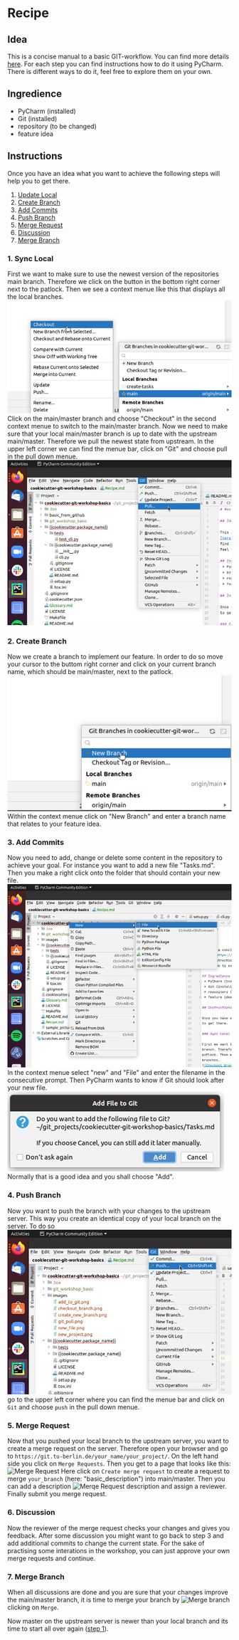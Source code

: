 # Recipe

## Idea

This is a concise manual to a basic GIT-workflow. You can find more details
[here](https://guides.github.com/introduction/flow/). For each step you can 
find instructions how to do it using PyCharm. There is different ways to do it,
feel free to explore them on your own.

## Ingredience
 * PyCharm (installed)
 * Git (installed)
 * repository (to be changed)
 * feature idea

## Instructions

Once you have an idea what you want to achieve the following steps will help you
to get there.

1. [Update Local](#local)
2. [Create Branch](#branch)
3. [Add Commits](#commit)
4. [Push Branch](#push)
5. [Merge Request](#request)
6. [Discussion](#discussion)
7. [Merge Branch](#merge-branch)


<a name="sync"></a>
### 1. Sync Local

First we want to make sure to use the newest version of the repositories main
branch. Therefore we click on the button in the bottom right corner next to the
patlock. Then we see a context menue like this that displays all the local 
branches.
![Checkout Branch](images/checkout_branch.png)
Click on the main/master branch and choose "Checkout" in the second context 
menue to switch to the main/master branch.
Now we need to make sure that your local main/master branch is up to date with
the upstream main/master. Therefore we pull the newest state from upstream. In 
the upper left corner we can find the menue bar, click on "Git" and choose pull
in the pull down menue.
![Git Pull](images/git_pull.png)

<a name="branch"></a>
### 2. Create Branch

Now we create a branch to implement our feature. In order to do so move your 
cursor to the buttom right corner and click on your current branch name, 
which should be main/master, next to the patlock.
![Create Branch](images/create_new_branch.png)
Within the context menue click on "New Branch" and enter a branch name that
relates to your feature idea.

<a name="commit"></a>
### 3. Add Commits

Now you need to add, change or delete some content in the repository to achieve
your goal. For instance you want to add a new file "Tasks.md". Then you make a
right click onto the folder that should contain your new file.
![Create new file](images/new_file.png)
In the context menue select "new" and "File" and enter the filename in the 
consecutive prompt. Then PyCharm wants to know if Git should look after your
new file.
![Add to Git](images/add_to_git.png)
Normally that is a good idea and you shall choose "Add".

<a name="push"></a>
### 4. Push Branch

Now you want to push the branch with your changes to the upstream server. This
way you create an identical copy of your local branch on the server. To do so
![Git Push](images/git_push.png)
go to the upper left corner where you can find the menue bar and click on `Git`
and choose `push` in the pull down menue.

<a name="request"></a>
### 5. Merge Request
Now that you pushed your local branch to the upstream server, you want to create
a merge request on the server. Therefore open your browser and go to 
`https://git.tu-berlin.de/your_name/your_project/`. On the left hand side you
click on `Merge Requests`. Then you get to a page that looks like this:
![Merge Request](images/merge_request.png)
Here click on `Create merge request` to create a request to merge `your_branch`
(here: "basic_description") into main/master. Then you can add a description
![Merqe Request description](images/merge_request2.png)
and assign a reviewer. Finally submit you merge request.


<a name="discussion"></a>
### 6. Discussion

Now the reviewer of the merge request checks your changes and gives you
feedback. After some discussion you might want to go back to step 3 and add 
additional commits to change the current state. For the sake of practising 
some interations in the workshop, you can just approve your own merge requests
and continue.

<a name="merge"></a>
### 7. Merge Branch

When all discussions are done and you are sure that your changes improve the
main/master branch, it is time to merge your branch by
![Merge branch](images/final_merge.png)
clicking on `Merge`. 


Now master on the upstream server is newer than your local branch and its time
to start all over again ([step 1](#local)).



